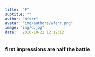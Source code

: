 ```yaml
---
title:  "F"
subtitle: ""
author: "Wferr"
avatar: "img/authors/wferr.png"
image: "img/d.jpg"
date:   2016-10-22 12:12:12
---
```


### first impressions are half the battle
